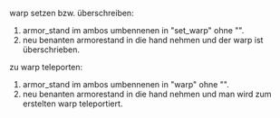 warp setzen bzw. überschreiben:
1. armor_stand im ambos umbennenen in "set_warp" ohne "".
2. neu benanten armorestand in die hand nehmen und der warp ist überschrieben.

zu warp teleporten:
1. armor_stand im ambos umbennenen in "warp" ohne "".
2. neu benanten armorestand in die hand nehmen und man wird zum erstelten warp teleportiert.
